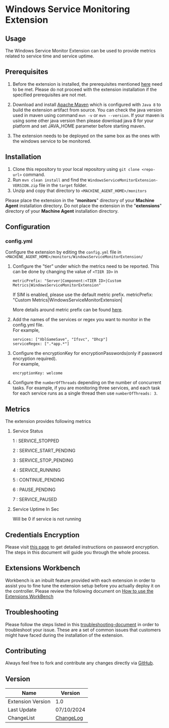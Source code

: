 # Windows Service Monitoring Extension
## Usage
The Windows Service Monitor Extension can be used to provide metrics related to service time and service uptime.
## Prerequisites
1. Before the extension is installed, the prerequisites mentioned [here](https://community.appdynamics.com/t5/Knowledge-Base/Extensions-Prerequisites-Guide/ta-p/35213) need to be met. Please do not proceed with the extension installation if the specified prerequisites are not met.

2. Download and install [Apache Maven](https://maven.apache.org/) which is configured with `Java 8` to build the extension artifact from source. You can check the java version used in maven using command `mvn -v` or `mvn --version`. If your maven is using some other java version then please download java 8 for your platform and set JAVA_HOME parameter before starting maven.

3. The extension needs to be deployed on the same box as the ones with the windows service to be monitored.

## Installation
1. Clone this repository to your local repository using `git clone <repo-url>` command. 
2. Run `mvn clean install` and find the `WindowsServiceMonitorExtension-VERSION.zip` file in the `target` folder.
3. Unzip and copy that directory to `<MACHINE_AGENT_HOME>/monitors`

Please place the extension in the "__monitors__" directory of your __Machine Agent__ installation directory. Do not place the extension in the "__extensions__" directory of your __Machine Agent__ installation directory.

## Configuration
### config.yml
Configure the extension by editing the `config.yml` file in `<MACHINE_AGENT_HOME>/monitors/WindowsServiceMonitorExtension/`
1. Configure the "tier" under which the metrics need to be reported. This can be done by changing the value of `<TIER ID>` in

     `metricPrefix: "Server|Component:<TIER ID>|Custom Metrics|WindowsServiceMonitorExtension"`

    If SIM is enabled, please use the default metric prefix. metricPrefix: "Custom Metrics|WindowsServiceMonitorExtension|

    More details around metric prefix can be found [here](https://community.appdynamics.com/t5/Knowledge-Base/How-do-I-troubleshoot-missing-custom-metrics-or-extensions/ta-p/28695).

2. Add the names of the services or regex you want to monitor in the config.yml file.  <br/>For example,
 
     ```
     services: ["XblGameSave", "Ifsvc", "Dhcp"]
     serviceRegex: [".*app.*"]

     ```
3. Configure the encryptionKey for encryptionPasswords(only if password encryption required).<br/>For example,
   ```
   encryptionKey: welcome
   ```
4. Configure the `numberOfThreads` depending on the number of concurrent tasks. For example, if you are monitoring three services, and each task for each service runs as a single thread then use `numberOfThreads: 3`.


## Metrics
The extension provides following metrics

1. Service Status

   1   :  SERVICE_STOPPED

    2   :  SERVICE_START_PENDING

    3   :  SERVICE_STOP_PENDING

    4   :  SERVICE_RUNNING

    5   :  CONTINUE_PENDING

    6   :  PAUSE_PENDING

    7   :  SERVICE_PAUSED

2. Service Uptime In Sec

   Will be 0 if service is not running
    
    

## Credentials Encryption
Please visit [this page](https://community.appdynamics.com/t5/Knowledge-Base/How-to-use-Password-Encryption-with-Extensions/ta-p/29397) to get detailed instructions on password encryption. The steps in this document will guide you through the whole process.

## Extensions Workbench
Workbench is an inbuilt feature provided with each extension in order to assist you to fine tune the extension setup before you actually deploy it on the controller. Please review the following document on [How to use the Extensions WorkBench](https://community.appdynamics.com/t5/Knowledge-Base/How-to-use-the-Extensions-WorkBench/ta-p/30130)

## Troubleshooting
Please follow the steps listed in this [troubleshooting-document](https://community.appdynamics.com/t5/Knowledge-Base/How-to-troubleshoot-missing-custom-metrics-or-extensions-metrics/ta-p/28695) in order to troubleshoot your issue. These are a set of common issues that customers might have faced during the installation of the extension.


## Contributing
Always feel free to fork and contribute any changes directly via [GitHub](https://github.com/Appdynamics/extension-starter).

## Version
Name |	Version
---|---
Extension Version |	1.0
Last Update |	07/10/2024
ChangeList | [ChangeLog](https://github.com/Appdynamics/extension-starter/blob/master/CHANGELOG.md)
